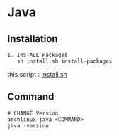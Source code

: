 # Java

## Installation

    1. INSTALL Packages
       sh install.sh install-packages

this script : [install.sh](https://github.com/ghsable/dotfiles/blob/master/bin/apl/java/install.sh)

## Command

    # CHANGE Version
    archlinux-java <COMMAND>
    java -version

